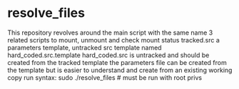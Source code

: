 resolve_files
=============
This repository revolves around the main script with the same name
3 related scripts to mount, unmount and check mount status
tracked.src a parameters template, untracked src template named hard_coded.src.template
hard_coded.src is untracked and should be created from the tracked template
the parameters file can be created from the template but is easier to understand and create from an existing working copy
run syntax: sudo ./resolve_files # must be run with root privs
